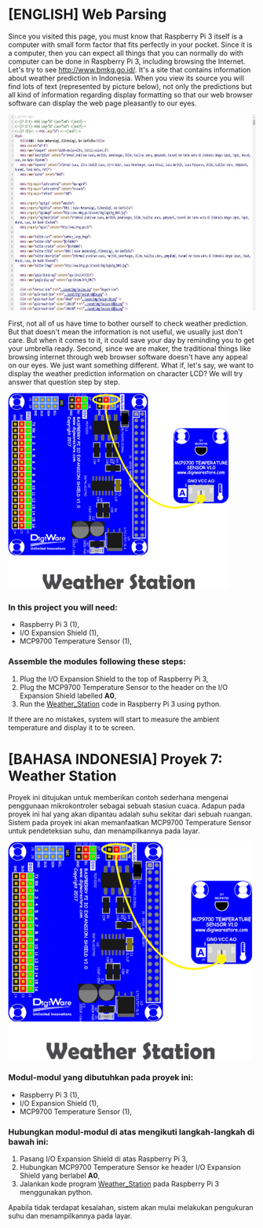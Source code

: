 # [ENGLISH] Web Parsing
Since you visited this page, you must know that Raspberry Pi 3 itself is a computer with small form factor that fits perfectly in your pocket. Since it is a computer, then you can expect all things that you can normally do with computer can be done in Raspberry Pi 3, including browsing the Internet. Let's try to see http://www.bmkg.go.id/. It's a site that contains information about weather prediction in Indonesia. When you view its source you will find lots of text (represented by picture below), not only the predictions but all kind of information regarding display formatting so that our web browser software can display the web page pleasantly to our eyes.

<img src="/images/bmkgSource.jpg" height="400">

First, not all of us have time to bother ourself to check weather prediction. But that doesn't mean the information is not useful, we usually just don't care. But when it comes to it, it could save your day by reminding you to get your umbrella ready. Second, since we are maker, the traditional things like browsing internet through web browser software doesn't have any appeal on our eyes. We just want something different. What if, let's say, we want to display the weather prediction information on character LCD? We will try answer that question step by step.

<img src="/images/weather station.png" height="400">

### In this project you will need:
* Raspberry Pi 3 (1),
* I/O Expansion Shield (1),
* MCP9700 Temperature Sensor (1),

### Assemble the modules following these steps:
1. Plug the I/O Expansion Shield to the top of Raspberry Pi 3,
2. Plug the MCP9700 Temperature Sensor to the header on the I/O Expansion Shield labelled **A0**,
3. Run the [Weather_Station](/07_Weather_Station/07_Weather_Station.py) code in Raspberry Pi 3 using python.

If there are no mistakes, system will start to measure the ambient temperature and display it to te screen.

# [BAHASA INDONESIA] Proyek 7: Weather Station
Proyek ini ditujukan untuk memberikan contoh sederhana mengenai penggunaan mikrokontroler sebagai sebuah stasiun cuaca. Adapun pada proyek ini hal yang akan dipantau adalah suhu sekitar dari sebuah ruangan. Sistem pada proyek ini akan memanfaatkan MCP9700 Temperature Sensor untuk pendeteksian suhu, dan menampilkannya pada layar.

<img src="/images/weather station.png" height="443">

### Modul-modul yang dibutuhkan pada proyek ini:
* Raspberry Pi 3 (1),
* I/O Expansion Shield (1),
* MCP9700 Temperature Sensor (1),

### Hubungkan modul-modul di atas mengikuti langkah-langkah di bawah ini:
1. Pasang I/O Expansion Shield di atas Raspberry Pi 3,
2. Hubungkan MCP9700 Temperature Sensor ke header I/O Expansion Shield yang berlabel **A0**,
5. Jalankan kode program [Weather_Station](/07_Weather_Station/07_Weather_Station.py) pada Raspberry Pi 3 menggunakan python.

Apabila tidak terdapat kesalahan, sistem akan mulai melakukan pengukuran suhu dan menampilkannya pada layar.
